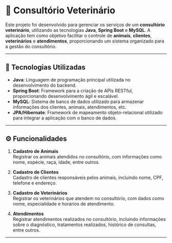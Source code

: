# 🐾 **Consultório Veterinário**

Este projeto foi desenvolvido para gerenciar os serviços de um **consultório veterinário**, utilizando as tecnologias **Java**, **Spring Boot** e **MySQL**. A aplicação tem como objetivo facilitar o controle de **animais**, **clientes**, **veterinários** e **atendimentos**, proporcionando um sistema organizado para a gestão do consultório.

---

## 🔧 **Tecnologias Utilizadas**

- **Java**: Linguagem de programação principal utilizada no desenvolvimento do backend.
- **Spring Boot**: Framework para a criação de APIs RESTful, proporcionando desenvolvimento ágil e escalável.
- **MySQL**: Sistema de banco de dados utilizado para armazenar informações dos clientes, animais, atendimentos, etc.
- **JPA/Hibernate**: Framework de mapeamento objeto-relacional utilizado para integrar a aplicação com o banco de dados.

---

## ⚙️ **Funcionalidades**

1. **Cadastro de Animais**  
   Registrar os animais atendidos no consultório, com informações como nome, espécie, raça, idade, entre outros.

2. **Cadastro de Clientes**  
   Cadastro de clientes responsáveis pelos animais, incluindo nome, CPF, telefone e endereço.

3. **Cadastro de Veterinários**  
   Registrar os veterinários que atendem no consultório, com dados como nome, especialidade e horários de atendimento.

4. **Atendimentos**  
   Registrar atendimentos realizados no consultório, incluindo informações sobre o diagnóstico, tratamentos realizados, histórico de consultas, entre outros.

---
